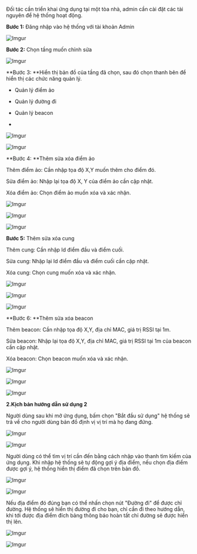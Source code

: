 Đối tác cần triển khai ứng dụng tại một tòa nhà, admin cần cài đặt các tài nguyên để hệ thống hoạt động.

**Bước 1:** Đăng nhập vào hệ thống với tài khoản Admin

![Imgur](https://imgur.com/Jqx6eyD.png)

**Bước 2:** Chọn tầng muốn chỉnh sửa

![Imgur](https://imgur.com/Rfl6orS.png)

**Bước 3: **Hiển thị bản đồ của tầng đã chọn, sau đó chọn thanh bên để hiển thị các chức năng quản lý.

+ Quản lý điểm ảo

+ Quản lý đường đi

+ Quản lý beacon
+ 
![Imgur](https://imgur.com/pHvSilA.png)

![Imgur](https://imgur.com/xFVYJNg.png)

**Bước 4: **Thêm sửa xóa điểm ảo

Thêm điểm ảo: Cần nhập tọa độ X,Y muốn thêm cho điểm đó.

Sửa điểm ảo: Nhập lại tọa độ X, Y của điểm ảo cần cập nhật.

Xóa điểm ảo: Chọn điểm ảo muốn xóa và xác nhận.

![Imgur](https://imgur.com/JVnVPA9.png)

![Imgur](https://imgur.com/WWHc9zN.png)

![Imgur](https://imgur.com/QuCCWyr.png)

**Bước 5:** Thêm sửa xóa cung

Thêm cung: Cần nhập Id điểm đầu và điểm cuối.

Sửa cung: Nhập lại Id điểm đầu và điểm cuối cần cập nhật.

Xóa cung: Chọn cung muốn xóa và xác nhận.

![Imgur](https://imgur.com/Rn4NGaS.png)

![Imgur](https://imgur.com/IimvSjn.png)

![Imgur](https://imgur.com/FNsUg0j.png)

**Bước 6: **Thêm sửa xóa beacon

Thêm beacon: Cần nhập tọa độ X,Y, địa chỉ MAC, giá trị RSSI tại 1m.

Sửa beacon: Nhập lại tọa độ X,Y, địa chỉ MAC, giá trị RSSI tại 1m của beacon cần cập nhật.

Xóa beacon: Chọn beacon muốn xóa và xác nhận.

![Imgur](https://imgur.com/DjTEHEo.png)

![Imgur](https://imgur.com/oeKsgFh.png)

![Imgur](https://imgur.com/Lm8zdDD.png)

**2.Kịch bản hướng dẫn sử dụng 2**

Người dùng sau khi mở ứng dụng, bấm chọn "Bắt đầu sử dụng" hệ thống sẽ trả về cho người dùng bản đồ định vị vị trí mà họ đang đứng.

![Imgur](https://imgur.com/YFqHUPo.png)

![Imgur](https://imgur.com/zAav6Qp.png)

Người dùng có thể tìm vị trí cần đến bằng cách nhập vào thanh tìm kiếm của ứng dụng. Khi nhập hệ thống sẽ tự động gợi ý địa điểm, nếu chọn địa điểm được gợi ý, hệ thống hiển thị điểm đã chọn trên bản đồ.

![Imgur](https://imgur.com/OtewgOy.png)

![Imgur](https://imgur.com/5xN9I3B.png)

Nếu địa điểm đó đúng bạn có thể nhấn chọn nút "Đường đi" để được chỉ đường. Hệ thống sẽ hiển thị đường đi cho bạn, chỉ cần đi theo hướng dẫn, khi tới được địa điểm đích bảng thông báo hoàn tất chỉ đường sẽ được hiển thị lên.

![Imgur](https://imgur.com/e2tHtru.png)

![Imgur](https://imgur.com/Fg7l79s.png)

